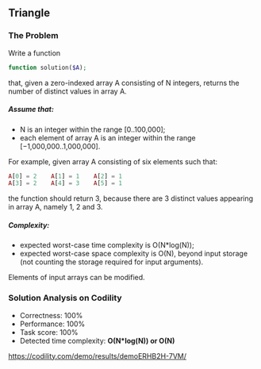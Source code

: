 ## Triangle

### The Problem

Write a function
```php
function solution($A);
```
that, given a zero-indexed array A consisting of N integers, returns the number of distinct values in array A.

##### Assume that:
* N is an integer within the range [0..100,000];
* each element of array A is an integer within the range [−1,000,000..1,000,000].

For example, given array A consisting of six elements such that:
```php
A[0] = 2    A[1] = 1    A[2] = 1
A[3] = 2    A[4] = 3    A[5] = 1
```
the function should return 3, because there are 3 distinct values appearing in array A, namely 1, 2 and 3.

##### Complexity:
* expected worst-case time complexity is O(N*log(N));
* expected worst-case space complexity is O(N), beyond input storage (not counting the storage required for input arguments).

Elements of input arrays can be modified.

### Solution Analysis on Codility
* Correctness: 100%
* Performance: 100%
* Task score: 100%
* Detected time complexity: **O(N*log(N)) or O(N)**

https://codility.com/demo/results/demoERHB2H-7VM/

